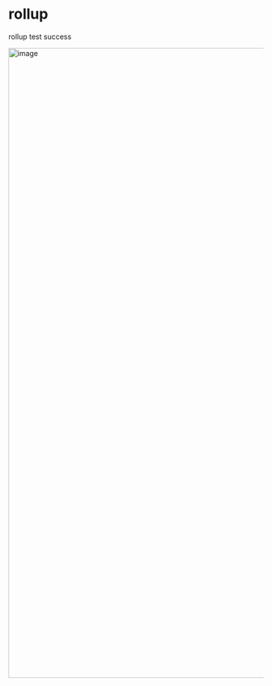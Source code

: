 # rollup

rollup test success

<img width="1243" alt="image" src="https://github.com/user-attachments/assets/78803e93-2fdf-41f9-80fb-c3ac219ce17c">

